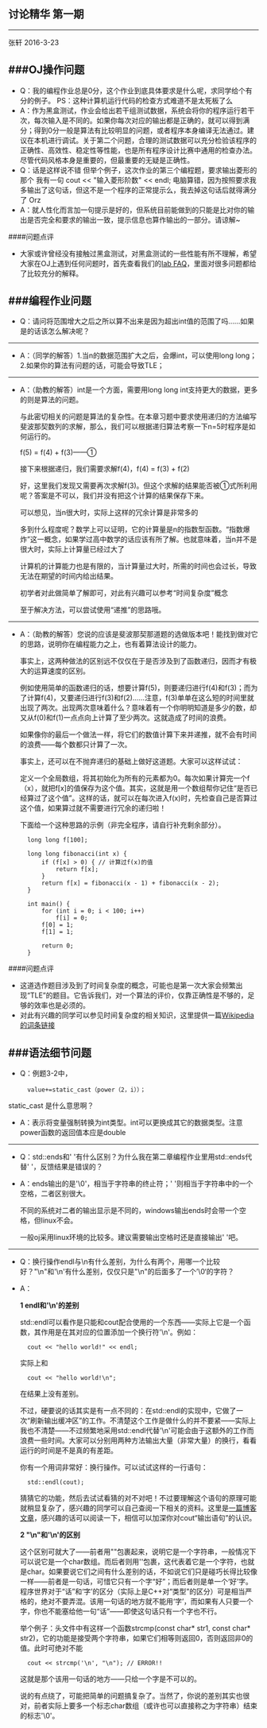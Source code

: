 ## 讨论精华 第一期
----
张轩 2016-3-23

###OJ操作问题
----
- Q：我的编程作业总是0分，这个作业到底具体要求是什么呢，求同学给个有分的例子。 PS：这种计算机运行代码的检查方式难道不是太死板了么
- A：作为黑盒测试，作业会给出若干组测试数据，系统会将你的程序运行若干次，每次输入是不同的。如果你每次对应的输出都是正确的，就可以得到满分；得到0分一般是算法有比较明显的问题，或者程序本身编译无法通过。建议在本机进行调试。关于第二个问题，合理的测试数据可以充分检验该程序的正确性、高效性、稳定性等性能，也是所有程序设计比赛中通用的检查办法。尽管代码风格本身是重要的，但最重要的无疑是正确性。
- Q：话是这样说不错 但举个例子，这次作业的第三个编程题，要求输出菱形的那个 我有一句  cout << "输入菱形阶数" << endl; 电脑算错，因为按照要求我多输出了这句话，但这不是一个程序的正常提示么，我去掉这句话后就得满分了 Orz
- A：就人性化而言加一句提示是好的，但系统目前能做到的只能是比对你的输出是否完全和要求的输出一致，提示信息也算作输出的一部分。请谅解~

####问题点评
- 大家或许曾经没有接触过黑盒测试，对黑盒测试的一些性能有所不理解，希望大家在OJ上遇到任何问题时，首先查看我们的[lab FAQ](http://www.xuetangx.com/courses/course-v1:TsinghuaX+00740043X+2016_T1/45aaae55fff144c79706e971dee36b50/)，里面对很多问题都给了比较充分的解释。

###编程作业问题
----
- Q：请问将范围增大之后之所以算不出来是因为超出int值的范围了吗……如果是的话该怎么解决呢？

----
- A：（同学的解答）1.当n的数据范围扩大之后，会爆int，可以使用long long； 2.如果你的算法有问题的话，可能会导致TLE；

---

- A：（助教的解答）int是一个方面，需要用long long int支持更大的数据，更多的则是算法的问题。

	与此密切相关的问题是算法的复杂性。在本章习题中要求使用递归的方法编写斐波那契数列的求解，那么，我们可以根据递归算法考察一下n=5时程序是如何运行的。

	f(5) = f(4) + f(3)——①

	接下来根据递归，我们需要求解f(4)，f(4) = f(3) + f(2)

	好，这里我们发现又需要再次求解f(3)。但这个求解的结果能否被①式所利用呢？答案是不可以，我们并没有把这个计算的结果保存下来。

	可以想见，当n很大时，实际上这样的冗余计算是非常多的

	多到什么程度呢？数学上可以证明，它的计算量是n的指数型函数。“指数爆炸”这一概念，如果学过高中数学的话应该有所了解。也就意味着，当n并不是很大时，实际上计算量已经过大了

	计算机的计算能力也是有限的，当计算量过大时，所需的时间也会过长，导致无法在期望的时间内给出结果。

	初学者对此做简单了解即可，对此有兴趣可以参考“时间复杂度”概念

	至于解决方法，可以尝试使用“递推”的思路哦。

----

- A：（助教的解答）您说的应该是斐波那契那道题的选做版本吧！能找到做对它的思路，说明你在编程能力之上，也有着算法设计的能力。

	事实上，这两种做法的区别远不仅仅在于是否涉及到了函数递归，因而才有极大的运算速度的区别。

	例如使用简单的函数递归的话，想要计算f(5)，则要递归进行f(4)和f(3)；而为了计算f(4)，又要递归进行f(3)和f(2)……注意，f(3)单单在这么短的时间里就出现了两次。出现两次意味着什么？意味着有一个你明明知道是多少的数，却又从f(0)和f(1)一点点向上计算了至少两次。这就造成了时间的浪费。

	如果像你的最后一个做法一样，将它们的数值计算下来并递推，就不会有时间的浪费——每个数都只计算了一次。

	事实上，还可以在不抛弃递归的基础上做好这道题。大家可以这样试试：

	定义一个全局数组，将其初始化为所有的元素都为0。每次如果计算完一个f（x），就把f[x]的值保存为这个值。其实，这就是用一个数组帮你记住“是否已经算过了这个值”。这样的话，就可以在每次进入f(x)时，先检查自己是否算过这个值，如果算过就不需要进行冗余的递归啦！

	下面给一个这种思路的示例（非完全程序，请自行补充剩余部分）。

		long long f[100];
		
		long long fibonacci(int x) {
    		if (f[x] > 0) { // 计算过f(x)的值
        		return f[x];
    		}
    		return f[x] = fibonacci(x - 1) + fibonacci(x - 2);
		}
	
		int main() {
    		for (int i = 0; i < 100; i++)
        		f[i] = 0;
    		f[0] = 1;
    		f[1] = 1;

    		return 0;
		}

####问题点评
- 这道选作题目涉及到了时间复杂度的概念，可能也是第一次大家会频繁出现“TLE”的题目。它告诉我们，对一个算法的评价，仅靠正确性是不够的，足够的效率也是必须的。
- 对此有兴趣的同学可以参见时间复杂度的相关知识，这里提供一篇[Wikipedia的词条链接](https://en.wikipedia.org/wiki/Time_complexity)

###语法细节问题
---
- Q：例题3-2中，

		value+=static_cast（power（2，i））；
static_cast 是什么意思啊？
- A：表示将变量强制转换为int类型。int可以更换成其它的数据类型。注意power函数的返回值本应是double

---

- Q：std::ends和' '有什么区别？为什么我在第二章编程作业里用std::ends代替' '，反馈结果是错误的？
- A：ends输出的是'\0'，相当于字符串的终止符；' '则相当于字符串中的一个空格，二者区别很大。
	
	不同的系统对二者的输出显示是不同的，windows输出ends时会带一个空格，但linux不会。
	
	一般oj采用linux环境的比较多。建议需要输出空格时还是直接输出' '吧。
	
---

- Q：换行操作endl与\n有什么差别，为什么有两个，用哪一个比较好？"\n"和'\n'有什么差别，仅仅只是"\n"的后面多了一个’\0‘的字符？
- A：
	
	**1 endl和'\n'的差别**

	std::endl可以看作是只能和cout配合使用的一个东西——实际上它是一个函数，其作用是在其对应的位置添加一个换行符'\n'。例如：
	
		cout << "hello world!" << endl;
	实际上和
	
		cout << "hello world!\n";
	在结果上没有差别。
	
	不过，硬要说的话其实是有一点不同的：在std::endl的实现中，它做了一次“刷新输出缓冲区”的工作。不清楚这个工作是做什么的并不要紧——实际上我也不清楚——不过频繁地采用std::endl代替'\n'可能会由于这额外的工作而浪费一些时间。大家可以分别用两种方法输出大量（非常大量）的换行，看看运行的时间是不是真的有差距。
	
	你有一个用词非常好：换行操作。可以试试这样的一行语句：
	
		std::endl(cout);
	猜猜它的功能，然后去试试看猜的对不对吧！不过要理解这个语句的原理可能就稍显复杂了，感兴趣的同学可以自己查阅一下相关的资料。这里是[一篇博客文章](http://soft.zdnet.com.cn/software_zone/2008/0118/710903.shtml)，感兴趣的话可以阅读一下，相信可以加深你对cout“输出语句”的认识。
	
	**2 "\n"和'\n'的区别**
	
	这个区别可就大了——前者用""包裹起来，说明它是一个字符串，一般情况下可以说它是一个char数组。而后者则用''包裹，这代表着它是一个字符，也就是char。如果要说它们之间有什么差别的话，不如说它们只是碰巧长得比较像一样——前者是一句话，可惜它只有一个字“好”；而后者则是单一个‘好’字。程序世界对于“话”和‘字’的区分（实际上是C++对“类型”的区分）可是相当严格的，绝对不要弄混。该用一句话的地方就不能用‘字’，而如果有人只要一个字，你也不能塞给他一句“话”——即使这句话只有一个字也不行。
	
	举个例子：头文件中有这样一个函数strcmp(const char* str1, const char* str2)，它的功能是接受两个字符串，如果它们相等则返回0，否则返回非0的值。此时可绝对不能
	
		cout << strcmp('\n', "\n"); // ERROR!!
		
	这就是那个该用一句话的地方——只给一个字是不可以的。
	
	说的有点绕了，可能把简单的问题搞复杂了。当然了，你说的差别其实也很对，前者实际上要多一个标志char数组（或许也可以直接称之为字符串）结束的标志'\0'。
	
